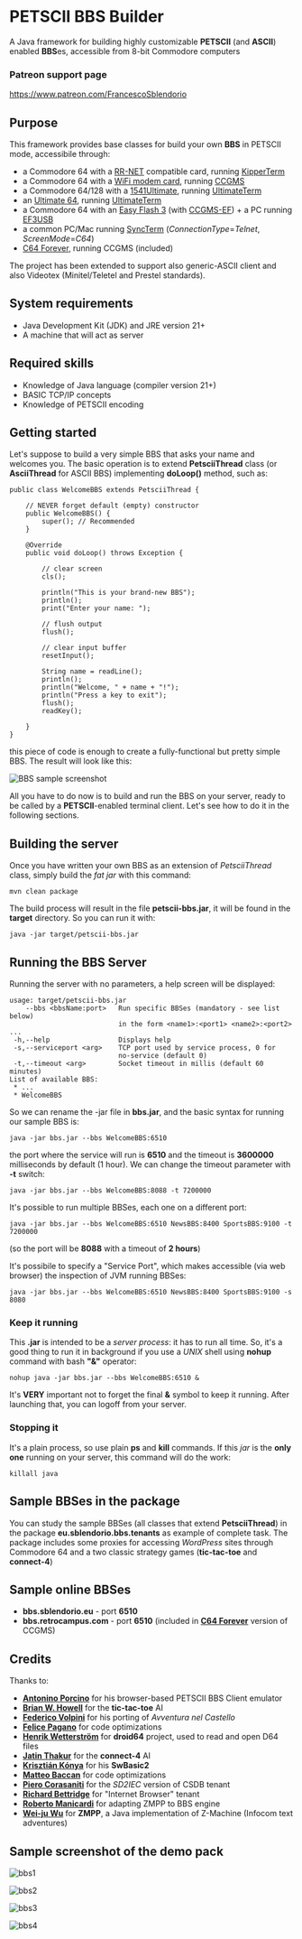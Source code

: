 <!---
[![Build Status](https://travis-ci.org/sblendorio/petscii-bbs.svg?branch=master)](https://travis-ci.org/sblendorio/petscii-bbs) 
[![Quality Gate Status](https://sonarcloud.io/api/project_badges/measure?project=sblendorio_petscii-bbs&metric=alert_status)](https://sonarcloud.io/dashboard?id=sblendorio_petscii-bbs)
[![Coverage](https://sonarcloud.io/api/project_badges/measure?project=sblendorio_petscii-bbs&metric=coverage)](https://sonarcloud.io/dashboard?id=sblendorio_petscii-bbs)
-->
# PETSCII BBS Builder
A Java framework for building highly customizable **PETSCII** (and **ASCII**) enabled **BBS**es, accessible from 8-bit Commodore computers

### Patreon support page
https://www.patreon.com/FrancescoSblendorio

## Purpose
This framework provides base classes for build your own **BBS** in PETSCII mode, accessibile through:
- a Commodore 64 with a [RR-NET](http://wiki.icomp.de/wiki/RR-Net) compatible card, running [KipperTerm](https://csdb.dk/release/index.php?id=174537)
- a Commodore 64 with a [WiFi modem card](http://www.codingkoala.com/kc64wifi/), running [CCGMS](https://csdb.dk/release/?id=156523)
- a Commodore 64/128 with a [1541Ultimate](http://www.1541ultimate.net), running [UltimateTerm](https://csdb.dk/release/?id=231748)
- an [Ultimate 64](https://ultimate64.com/), running [UltimateTerm](https://csdb.dk/release/?id=231748)
- a Commodore 64 with an [Easy Flash 3](http://store.go4retro.com/easyflash-3/) (with [CCGMS-EF](https://csdb.dk/release/?id=158760)) + a PC running [EF3USB](https://csdb.dk/release/?id=144900&show=notes)
- a common PC/Mac running [SyncTerm](https://sourceforge.net/projects/syncterm/) (*ConnectionType*=_Telnet_, *ScreenMode*=_C64_)
- [C64 Forever](https://www.c64forever.com/), running CCGMS (included)

The project has been extended to support also generic-ASCII client and also Videotex (Minitel/Teletel and Prestel standards).

## System requirements
- Java Development Kit (JDK) and JRE version 21+
- A machine that will act as server

## Required skills
- Knowledge of Java language (compiler version 21+)
- BASIC TCP/IP concepts
- Knowledge of PETSCII encoding

## Getting started
Let's suppose to build a very simple BBS that asks your name and welcomes you. The basic operation is to extend **PetsciiThread** class (or **AsciiThread** for ASCII BBS) implementing **doLoop()** method, such as:

    public class WelcomeBBS extends PetsciiThread {
        
        // NEVER forget default (empty) constructor
        public WelcomeBBS() {
            super(); // Recommended
        }
        
        @Override
        public void doLoop() throws Exception {
        
            // clear screen
            cls();
            
            println("This is your brand-new BBS");
            println();
            print("Enter your name: ");

            // flush output 
            flush();
            
            // clear input buffer
            resetInput();
            
            String name = readLine();
            println();
            println("Welcome, " + name + "!");
            println("Press a key to exit");
            flush();
            readKey();

        }
    }

this piece of code is enough to create a fully-functional but pretty simple BBS. The result will look like this:

![BBS sample screenshot](./bbs-sample-screenshot.jpg)

All you have to do now is to build and run the BBS on your server, ready to be called by a **PETSCII**-enabled terminal client. Let's see how to do it in the following sections.

## Building the server
Once you have written your own BBS as an extension of *PetsciiThread* class, simply build the *fat jar* with this command:

    mvn clean package

The build process will result in the file **petscii-bbs.jar**, it will be found in the **target** directory. So you can run it with:

    java -jar target/petscii-bbs.jar

## Running the BBS Server
Running the server with no parameters, a help screen will be displayed:

    usage: target/petscii-bbs.jar
        --bbs <bbsName:port>   Run specific BBSes (mandatory - see list below)
                               in the form <name1>:<port1> <name2>:<port2> ...
     -h,--help                 Displays help
     -s,--serviceport <arg>    TCP port used by service process, 0 for
                               no-service (default 0)
     -t,--timeout <arg>        Socket timeout in millis (default 60 minutes)
    List of available BBS:
     * ...
     * WelcomeBBS

So we can rename the -jar file in **bbs.jar**, and the basic syntax for running our sample BBS is:

    java -jar bbs.jar --bbs WelcomeBBS:6510

the port where the service will run is **6510** and the timeout is **3600000** milliseconds by default (1 hour). We can change the timeout parameter with **-t** switch:

    java -jar bbs.jar --bbs WelcomeBBS:8088 -t 7200000
    
It's possible to run multiple BBSes, each one on a different port:

    java -jar bbs.jar --bbs WelcomeBBS:6510 NewsBBS:8400 SportsBBS:9100 -t 7200000
    
(so the port will be **8088** with a timeout of **2 hours**)

It's possibile to specify a "Service Port", which makes accessible (via web browser) the inspection of JVM running BBSes:

    java -jar bbs.jar --bbs WelcomeBBS:6510 NewsBBS:8400 SportsBBS:9100 -s 8080

### Keep it running
This **.jar** is intended to be a *server process*: it has to run all time. So, it's a good thing to run it in background if you use a *UNIX* shell using **nohup** command with bash **"&"** operator:

    nohup java -jar bbs.jar --bbs WelcomeBBS:6510 &

It's **VERY** important not to forget the final **&** symbol to keep it running. After launching that, you can logoff from your server.

### Stopping it
It's a plain process, so use plain **ps** and **kill** commands. If this *jar* is the **only one** running on your server, this command will do the work:

    killall java
    
## Sample BBSes in the package
You can study the sample BBSes (all classes that extend **PetsciiThread**) in the package **eu.sblendorio.bbs.tenants** as example of complete task. The package includes some proxies for accessing *WordPress* sites through Commodore 64 and a two classic strategy games (**tic-tac-toe** and **connect-4**) 

## Sample online BBSes
- **bbs.sblendorio.eu** - port **6510**
- **bbs.retrocampus.com** - port **6510** (included in [**C64 Forever**](https://www.c64forever.com/) version of CCGMS)
 
## Credits
Thanks to:
- [**Antonino Porcino**](https://github.com/nippur72/c64-emu) for his browser-based PETSCII BBS Client emulator
- [**Brian W. Howell**](https://github.com/bigbhowell/tic-tac-toe) for the **tic-tac-toe** AI
- [**Federico Volpini**](https://www.avventuranelcastello-js.it/) for his porting of *Avventura nel Castello*
- [**Felice Pagano**](https://github.com/felicepagano/) for code optimizations
- [**Henrik Wetterström**](http://droid64.sourceforge.net/) for **droid64** project, used to read and open D64 files
- [**Jatin Thakur**](https://github.com/jn1772/Connect4AI) for the **connect-4** AI
- [**Krisztián Kónya**](https://gitlab.com/konyisoft/swbasic) for his **SwBasic2**
- [**Matteo Baccan**](https://github.com/matteobaccan) for code optimizations
- [**Piero Corasaniti**](https://github.com/corasaniti) for the *SD2IEC* version of CSDB tenant
- [**Richard Bettridge**](https://github.com/ssshake/theoldnet-bbs) for "Internet Browser" tenant
- [**Roberto Manicardi**](https://github.com/rmanicardi) for adapting ZMPP to BBS engine
- [**Wei-ju Wu**](http://zmpp.sourceforge.net/) for **ZMPP**, a Java implementation of Z-Machine (Infocom text adventures)

## Sample screenshot of the demo pack
![bbs1](http://www.sblendorio.eu/attachments/bbs-tictactoe.jpg)

![bbs2](http://www.sblendorio.eu/attachments/bbs-menu.jpg)

![bbs3](http://www.sblendorio.eu/attachments/bbs-connect4.jpg)

![bbs4](http://www.sblendorio.eu/attachments/bbs-vcf.jpg)

